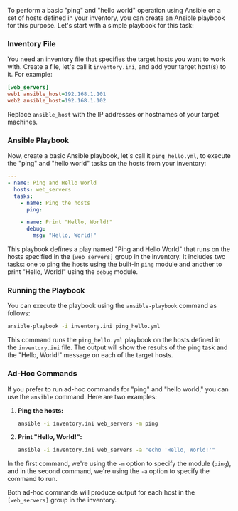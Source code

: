 To perform a basic "ping" and "hello world" operation using Ansible on a set of hosts defined in your inventory, you can create an Ansible playbook for this purpose. Let's start with a simple playbook for this task:

### Inventory File

You need an inventory file that specifies the target hosts you want to work with. Create a file, let's call it `inventory.ini`, and add your target host(s) to it. For example:

```ini
[web_servers]
web1 ansible_host=192.168.1.101
web2 ansible_host=192.168.1.102
```

Replace `ansible_host` with the IP addresses or hostnames of your target machines.

### Ansible Playbook

Now, create a basic Ansible playbook, let's call it `ping_hello.yml`, to execute the "ping" and "hello world" tasks on the hosts from your inventory:

```yaml
---
- name: Ping and Hello World
  hosts: web_servers
  tasks:
    - name: Ping the hosts
      ping:

    - name: Print "Hello, World!"
      debug:
        msg: "Hello, World!"
```

This playbook defines a play named "Ping and Hello World" that runs on the hosts specified in the `[web_servers]` group in the inventory. It includes two tasks: one to ping the hosts using the built-in `ping` module and another to print "Hello, World!" using the `debug` module.

### Running the Playbook

You can execute the playbook using the `ansible-playbook` command as follows:

```bash
ansible-playbook -i inventory.ini ping_hello.yml
```

This command runs the `ping_hello.yml` playbook on the hosts defined in the `inventory.ini` file. The output will show the results of the ping task and the "Hello, World!" message on each of the target hosts.

### Ad-Hoc Commands

If you prefer to run ad-hoc commands for "ping" and "hello world," you can use the `ansible` command. Here are two examples:

1. **Ping the hosts:**

   ```bash
   ansible -i inventory.ini web_servers -m ping
   ```

2. **Print "Hello, World!":**

   ```bash
   ansible -i inventory.ini web_servers -a "echo 'Hello, World!'"
   ```

In the first command, we're using the `-m` option to specify the module (`ping`), and in the second command, we're using the `-a` option to specify the command to run.

Both ad-hoc commands will produce output for each host in the `[web_servers]` group in the inventory.